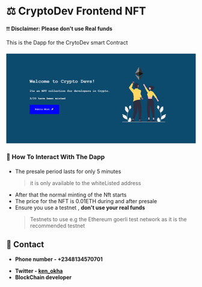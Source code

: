 # ⚖ __CryptoDev Frontend NFT__
<div style="margin-top:20px"></div>

❗❗ __Disclaimer: Please don't use Real funds__ 

This is the Dapp for the  CrytoDev smart Contract
<div style="margin-top:20px"></div>

![mintedNft](public/nft%20minted.jpg)

### __🚀 How To Interact With The Dapp__

<div style="margin-top:20px"></div>

- The presale period lasts for only 5 minutes
   > it is only available to the whiteListed address 
- After that the normal minting of the Nft starts
- The price for the NFT is 0.01ETH during and after presale
- Ensure you use a testnet , __don't use your real funds__ 
    > Testnets to use e.g the Ethereum goerli test network  as it is the recommended testnet

<div style="margin-top:20px"></div>



## 📱  __Contact__
- __Phone number - +2348134570701__
* __Twitter - [ken_okha](https://twitter.com/Ken_okha "ken_okha")__
* __BlockChain developer__